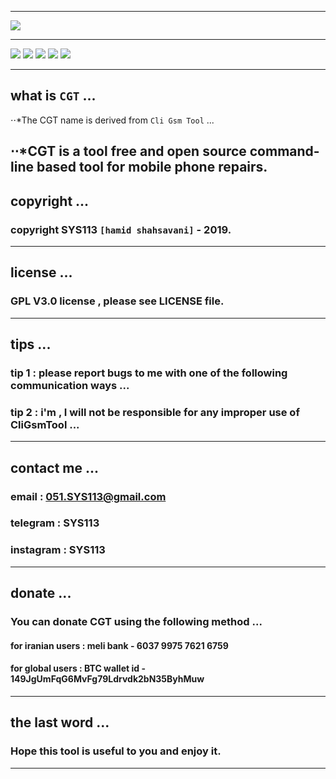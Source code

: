 ------------------------------------------------------------------------------------------------------------------

![](https://github.com/sys113/CliGsmTool/raw/master/CGT.png)

------------------------------------------------------------------------------------------------------------------

![](https://img.shields.io/github/stars/SYS113/CliGsmTool.svg)
![](https://img.shields.io/github/forks/SYS113/CliGsmTool.svg)
![](https://img.shields.io/github/tag/SYS113/CliGsmTool.svg)
![](https://img.shields.io/github/release/SYS113/CliGsmTool.svg)
![](https://img.shields.io/github/issues/SYS113/CliGsmTool.svg)

------------------------------------------------------------------------------------------------------------------

## what is `CGT` ...

⋅⋅*The CGT name is derived from `Cli Gsm Tool` ...

⋅⋅*CGT is a tool free and open source command-line based tool for mobile phone repairs.
------------------------------------------------------------------------------------------------------------------

## copyright ...

### copyright SYS113 `[hamid shahsavani]` - 2019.

------------------------------------------------------------------------------------------------------------------

## license ...

### GPL V3.0 license , please see LICENSE file.

------------------------------------------------------------------------------------------------------------------

## tips ...

### tip 1 : please report bugs to me with one of the following communication ways ...
### tip 2 : i'm , I will not be responsible for any improper use of CliGsmTool ...

------------------------------------------------------------------------------------------------------------------

## contact me ...

### email      : 051.SYS113@gmail.com
### telegram   : SYS113
### instagram  : SYS113

------------------------------------------------------------------------------------------------------------------

## donate ...

### You can donate CGT using the following method ...

#### for iranian users :   meli bank   - 6037 9975 7621 6759
#### for global  users : BTC wallet id - 149JgUmFqG6MvFg79Ldrvdk2bN35ByhMuw
	
-------------------------------------------------------------------------------------------------------------------

## the last word ...

### Hope this tool is useful to you and enjoy it.

-------------------------------------------------------------------------------------------------------------------
